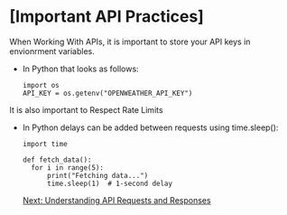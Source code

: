 # [Important API Practices]

When Working With APIs, it is important to store your API keys in envionrment variables.
- In Python that looks as follows:
    ```
    import os
    API_KEY = os.getenv("OPENWEATHER_API_KEY")
    ```
It is also important to Respect Rate Limits 
- In Python delays can be added between requests using time.sleep():
  ```
  import time

  def fetch_data():
    for i in range(5):
        print("Fetching data...")
        time.sleep(1)  # 1-second delay
  ```

  [Next: Understanding API Requests and Responses](01_introduction.md)
  
